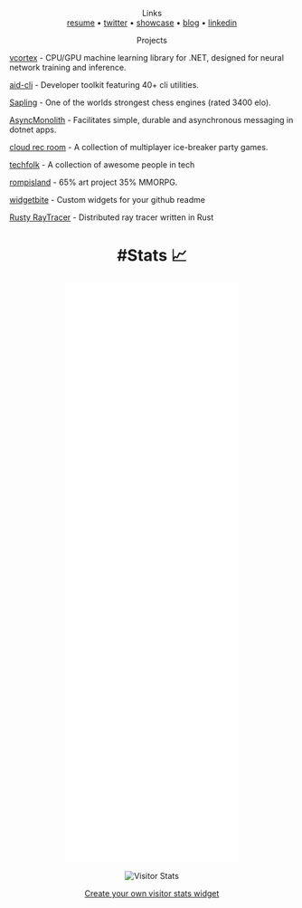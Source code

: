   <p align="center">
  Links
    <br />
  <a href="https://hello.timmoth.com">resume</a> •
  <a href="https://twitter.com/Timmoth_j">twitter</a> •
  <a href="https://timmoth.com/showcase">showcase</a> •
  <a href="https://timmoth.com/posts">blog</a> •
  <a href="https://www.linkedin.com/in/timmoth/">linkedin</a> 
</p>

<p align="center">
  Projects
  <br />

  <a href="https://github.com/Timmoth/vcortex">vcortex</a> - CPU/GPU machine learning library for .NET, designed for neural network training and inference.
  
  <a href="https://github.com/Timmoth/aid-cli">aid-cli</a> - Developer toolkit featuring 40+ cli utilities.
  
  <a href="https://github.com/Timmoth/Sapling">Sapling</a> - One of the worlds strongest chess engines (rated 3400 elo).

  <a href="https://github.com/Timmoth/AsyncMonolith">AsyncMonolith</a> - Facilitates simple, durable and asynchronous messaging in dotnet apps. 
  
  <a href="https://cloudrecroom.com/">cloud rec room</a> - A collection of multiplayer ice-breaker party games.
  
  <a href="https://techfolk.dev/">techfolk</a> - A collection of awesome people in tech
  
  <a href="https://rompisland.com/">rompisland</a> - 65% art project 35% MMORPG.
  
  <a href="https://widgetbite.com/">widgetbite</a> - Custom widgets for your github readme

  <a href="https://github.com/Timmoth/RustyRatracerr">Rusty RayTracer</a> - Distributed ray tracer written in Rust
</p>

<h1 align="center">#Stats 📈</h1>       

<p align="center">
  <img src="/github-metrics.svg" />
</p>

<div align="center">
  <img alt="Visitor Stats" src="https://widgetbite.com/stats/timmoth"/>  
</div>
<p align="center">
    <a href="https://widgetbite.com">Create your own visitor stats widget</a>
</p>
